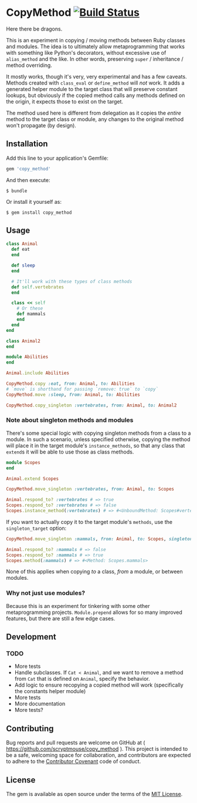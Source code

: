 # CopyMethod [![Build Status](https://travis-ci.org/scryptmouse/copy_method.svg?branch=master)](https://travis-ci.org/scryptmouse/copy_method)

Here there be dragons.

This is an experiment in copying / moving methods between Ruby classes and modules. The idea is to ultimately
allow metaprogramming that works with something like Python's decorators, without excessive use of `alias_method`
and the like. In other words, preserving `super` / inheritance / method overriding.

It mostly works, though it's very, very experimental and has a few caveats. Methods created with `class_eval` or
`define_method` will _not_ work. It adds a generated helper module to the target class that will preserve
constant lookups, but obviously if the copied method calls any methods defined on the origin, it expects
those to exist on the target.

The method used here is different from delegation as it copies the _entire_ method to the target class or module,
any changes to the original method won't propagate (by design).

## Installation

Add this line to your application's Gemfile:

```ruby
gem 'copy_method'
```

And then execute:

    $ bundle

Or install it yourself as:

    $ gem install copy_method

## Usage

```ruby
class Animal
  def eat
  end

  def sleep
  end

  # It'll work with these types of class methods
  def self.vertebrates
  end

  class << self
    # Or these
    def mammals
    end
  end
end

class Animal2
end

module Abilities
end

Animal.include Abilities

CopyMethod.copy :eat, from: Animal, to: Abilities
# `move` is shorthand for passing `remove: true` to `copy`
CopyMethod.move :sleep, from: Animal, to: Abilities

CopyMethod.copy_singleton :vertebrates, from: Animal, to: Animal2
```

### Note about singleton methods and modules

There's some special logic with copying singleton methods from a class to a module. In such a scenario,
unless specified otherwise, copying the method will place it in the target module's `instance_methods`,
so that any class that `extend`s it will be able to use those as class methods.

```ruby
module Scopes
end

Animal.extend Scopes

CopyMethod.move_singleton :vertebrates, from: Animal, to: Scopes

Animal.respond_to? :vertebrates # => true
Scopes.respond_to? :vertebrates # => false
Scopes.instance_method(:vertebrates) # => #<UnboundMethod: Scopes#vertebrates>
```

If you want to actually copy it to the target module's `methods`, use the `singleton_target` option:

```ruby
CopyMethod.move_singleton :mammals, from: Animal, to: Scopes, singleton_target: true

Animal.respond_to? :mammals # => false
Scopes.respond_to? :mammals # => true
Scopes.method(:mammals) # => #<Method: Scopes.mammals>
```

None of this applies when copying _to_ a class, _from_ a module, or between modules.

### Why not just use modules?

Because this is an experiment for tinkering with some other metaprogramming projects. `Module.prepend` allows
for so many improved features, but there are still a few edge cases.

## Development

### TODO

* More tests
* Handle subclasses. If `Cat < Animal`, and we want to remove a method from `Cat` that is defined on `Animal`, specify the behavior.
* Add logic to ensure recopying a copied method will work (specifically the constants helper module)
* More tests
* More documentation
* More tests?

## Contributing

Bug reports and pull requests are welcome on GitHub at ( https://github.com/scryptmouse/copy_method ). This project is intended to be a safe, welcoming space for collaboration, and contributors are expected to adhere to the [Contributor Covenant](contributor-covenant.org) code of conduct.

## License

The gem is available as open source under the terms of the [MIT License](http://opensource.org/licenses/MIT).
